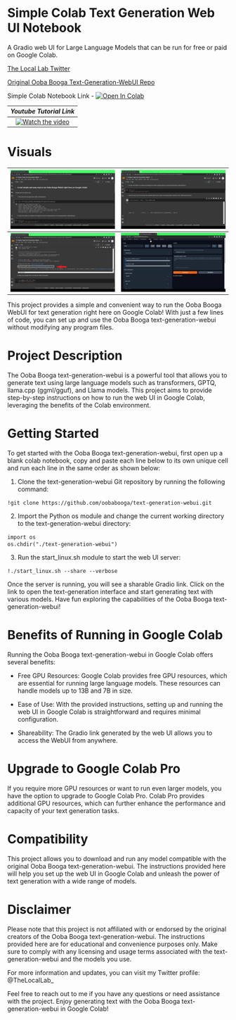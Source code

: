 # Simple Colab Text Generation Web UI Notebook

A Gradio web UI for Large Language Models that can be run for free or paid on Google Colab.

[The Local Lab Twitter](https://twitter.com/TheLocalLab_)

[Original Ooba Booga Text-Generation-WebUI Repo](https://github.com/oobabooga/text-generation-webui)

Simple Colab Notebook Link - [![Open In Colab](https://colab.research.google.com/assets/colab-badge.svg)](https://colab.research.google.com/drive/1Koz9mSsYp_hbp2jM_u2wl2clOqxYfyX1?usp=sharing)





|                                           ***Youtube Tutorial Link***                                              |   
| :------------------------------------------------------------------------------------------------------: | 
| [![Watch the video](https://img.youtube.com/vi/Qjq9fI-Xkao/sddefault.jpg)](https://www.youtube.com/watch?v=Qjq9fI-Xkao) |

# Visuals

|![Image1](https://raw.githubusercontent.com/TheLocalLab/text-generation-webui-simple-colab/main/updatedcolab1.png) | ![Image2](https://raw.githubusercontent.com/TheLocalLab/text-generation-webui-simple-colab/main/updatedcolab2.png) |
|:---:|:---:|
|![Image1](https://raw.githubusercontent.com/TheLocalLab/text-generation-webui-simple-colab/main/updatedcolab.png) | ![Image2](https://raw.githubusercontent.com/TheLocalLab/text-generation-webui-simple-colab/main/SimpleColab3.png) |


This project provides a simple and convenient way to run the Ooba Booga WebUI for text generation right here on Google Colab! With just a few lines of code, you can set up and use the Ooba Booga text-generation-webui without modifying any program files.

# Project Description
The Ooba Booga text-generation-webui is a powerful tool that allows you to generate text using large language models such as transformers, GPTQ, llama.cpp (ggml/gguf), and Llama models. This project aims to provide step-by-step instructions on how to run the web UI in Google Colab, leveraging the benefits of the Colab environment.

# Getting Started
To get started with the Ooba Booga text-generation-webui, first open up a blank colab notebook, copy and paste each line below to its own unique cell and run each line in the same order as shown below:

1. Clone the text-generation-webui Git repository by running the following command:

```
!git clone https://github.com/oobabooga/text-generation-webui.git
```

2. Import the Python os module and change the current working directory to the text-generation-webui directory:
```
import os
os.chdir("./text-generation-webui")
```


3. Run the start_linux.sh module to start the web UI server:
```
!./start_linux.sh --share --verbose
```
Once the server is running, you will see a sharable Gradio link. Click on the link to open the text-generation interface and start generating text with various models. Have fun exploring the capabilities of the Ooba Booga text-generation-webui!

# Benefits of Running in Google Colab
Running the Ooba Booga text-generation-webui in Google Colab offers several benefits:

- Free GPU Resources: Google Colab provides free GPU resources, which are essential for running large language models. These resources can handle models up to 13B and 7B in size.

- Ease of Use: With the provided instructions, setting up and running the web UI in Google Colab is straightforward and requires minimal configuration.

- Shareability: The Gradio link generated by the web UI allows you to access the WebUI from anywhere.

# Upgrade to Google Colab Pro
If you require more GPU resources or want to run even larger models, you have the option to upgrade to Google Colab Pro. Colab Pro provides additional GPU resources, which can further enhance the performance and capacity of your text generation tasks.

# Compatibility
This project allows you to download and run any model compatible with the original Ooba Booga text-generation-webui. The instructions provided here will help you set up the web UI in Google Colab and unleash the power of text generation with a wide range of models.

# Disclaimer
Please note that this project is not affiliated with or endorsed by the original creators of the Ooba Booga text-generation-webui. The instructions provided here are for educational and convenience purposes only. Make sure to comply with any licensing and usage terms associated with the text-generation-webui and the models you use.

For more information and updates, you can visit my Twitter profile: @TheLocalLab_


Feel free to reach out to me if you have any questions or need assistance with the project. Enjoy generating text with the Ooba Booga text-generation-webui in Google Colab!
